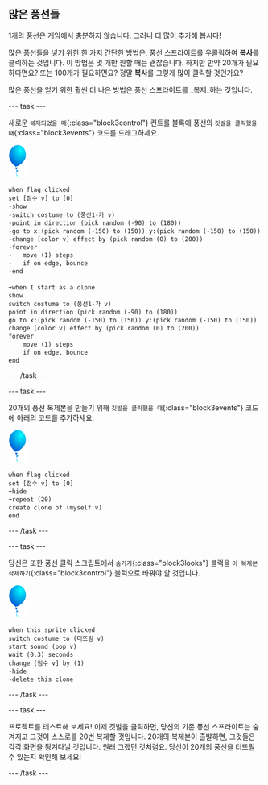 ## 많은 풍선들

1개의 풍선은 게임에서 충분하지 않습니다. 그러니 더 많이 추가해 봅시다!

많은 풍선들을 넣기 위한 한 가지 간단한 방법은, 풍선 스프라이트를 우클릭하여 **복사**를 클릭하는 것입니다. 이 방법은 몇 개만 원할 때는 괜찮습니다. 하지만 만약 20개가 필요하다면요? 또는 100개가 필요하면요? 정말 **복사**를 그렇게 많이 클릭할 것인가요?

많은 풍선을 얻기 위한 훨씬 더 나은 방법은 풍선 스프라이트를 _복제_하는 것입니다.

--- task ---

새로운 `복제되었을 때`{:class="block3control"} 컨트롤 블록에 풍선의 `깃발을 클릭했을 때`{:class="block3events"} 코드를 드래그하세요.

![풍선 스프라이트](images/balloon-sprite.png)

```blocks3
when flag clicked
set [점수 v] to [0]
-show
-switch costume to (풍선1-가 v)
-point in direction (pick random (-90) to (180))
-go to x:(pick random (-150) to (150)) y:(pick random (-150) to (150))
-change [color v] effect by (pick random (0) to (200))
-forever
-   move (1) steps
-   if on edge, bounce
-end

+when I start as a clone
show
switch costume to (풍선1-가 v)
point in direction (pick random (-90) to (180))
go to x:(pick random (-150) to (150)) y:(pick random (-150) to (150))
change [color v] effect by (pick random (0) to (200))
forever
    move (1) steps
    if on edge, bounce
end
```

--- /task ---

--- task ---

20개의 풍선 복제본을 만들기 위해 `깃발을 클릭했을 때`{:class="block3events"} 코드에 아래의 코드를 추가하세요.

![풍선 스프라이트](images/balloon-sprite.png)

```blocks3
when flag clicked
set [점수 v] to [0]
+hide
+repeat (20)
create clone of (myself v)
end
```

--- /task ---

--- task ---

당신은 또한 풍선 클릭 스크립트에서 `숨기기`{:class="block3looks"} 블럭을 `이 복제본 삭제하기`{:class="block3control"} 블럭으로 바꿔야 할 것입니다.

![풍선 스프라이트](images/balloon-sprite.png)

```blocks3
when this sprite clicked
switch costume to (터뜨림 v)
start sound (pop v)
wait (0.3) seconds
change [점수 v] by (1)
-hide
+delete this clone
```

--- /task ---


--- task ---

프로젝트를 테스트해 보세요! 이제 깃발을 클릭하면, 당신의 기존 풍선 스프라이트는 숨겨지고 그것이 스스로를 20번 복제할 것입니다. 20개의 복제본이 출발하면, 그것들은 각각 화면을 튕겨다닐 것입니다. 원래 그랬던 것처럼요. 당신이 20개의 풍선을 터뜨릴 수 있는지 확인해 보세요!

--- /task ---

